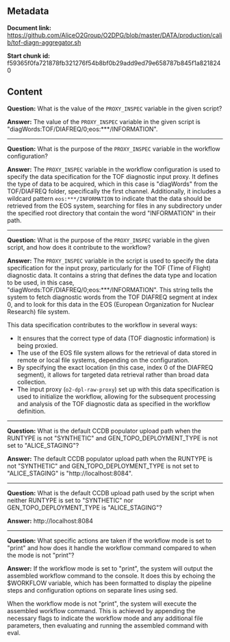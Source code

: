 ## Metadata

**Document link:** https://github.com/AliceO2Group/O2DPG/blob/master/DATA/production/calib/tof-diagn-aggregator.sh

**Start chunk id:** f59365f0fa721878fb321276f54b8bf0b29add9ed79e658787b845f1a8218240

## Content

**Question:** What is the value of the `PROXY_INSPEC` variable in the given script?

**Answer:** The value of the `PROXY_INSPEC` variable in the given script is "diagWords:TOF/DIAFREQ/0;eos:***/INFORMATION".

---

**Question:** What is the purpose of the `PROXY_INSPEC` variable in the workflow configuration?

**Answer:** The `PROXY_INSPEC` variable in the workflow configuration is used to specify the data specification for the TOF diagnostic input proxy. It defines the type of data to be acquired, which in this case is "diagWords" from the TOF/DIAFREQ folder, specifically the first channel. Additionally, it includes a wildcard pattern `eos:***/INFORMATION` to indicate that the data should be retrieved from the EOS system, searching for files in any subdirectory under the specified root directory that contain the word "INFORMATION" in their path.

---

**Question:** What is the purpose of the `PROXY_INSPEC` variable in the given script, and how does it contribute to the workflow?

**Answer:** The `PROXY_INSPEC` variable in the script is used to specify the data specification for the input proxy, particularly for the TOF (Time of Flight) diagnostic data. It contains a string that defines the data type and location to be used, in this case, "diagWords:TOF/DIAFREQ/0;eos:***/INFORMATION". This string tells the system to fetch diagnostic words from the TOF DIAFREQ segment at index 0, and to look for this data in the EOS (European Organization for Nuclear Research) file system.

This data specification contributes to the workflow in several ways:
- It ensures that the correct type of data (TOF diagnostic information) is being proxied.
- The use of the EOS file system allows for the retrieval of data stored in remote or local file systems, depending on the configuration.
- By specifying the exact location (in this case, index 0 of the DIAFREQ segment), it allows for targeted data retrieval rather than broad data collection.
- The input proxy (`o2-dpl-raw-proxy`) set up with this data specification is used to initialize the workflow, allowing for the subsequent processing and analysis of the TOF diagnostic data as specified in the workflow definition.

---

**Question:** What is the default CCDB populator upload path when the RUNTYPE is not "SYNTHETIC" and GEN_TOPO_DEPLOYMENT_TYPE is not set to "ALICE_STAGING"?

**Answer:** The default CCDB populator upload path when the RUNTYPE is not "SYNTHETIC" and GEN_TOPO_DEPLOYMENT_TYPE is not set to "ALICE_STAGING" is "http://localhost:8084".

---

**Question:** What is the default CCDB upload path used by the script when neither RUNTYPE is set to "SYNTHETIC" nor GEN_TOPO_DEPLOYMENT_TYPE is "ALICE_STAGING"?

**Answer:** http://localhost:8084

---

**Question:** What specific actions are taken if the workflow mode is set to "print" and how does it handle the workflow command compared to when the mode is not "print"?

**Answer:** If the workflow mode is set to "print", the system will output the assembled workflow command to the console. It does this by echoing the $WORKFLOW variable, which has been formatted to display the pipeline steps and configuration options on separate lines using sed.

When the workflow mode is not "print", the system will execute the assembled workflow command. This is achieved by appending the necessary flags to indicate the workflow mode and any additional file parameters, then evaluating and running the assembled command with eval.